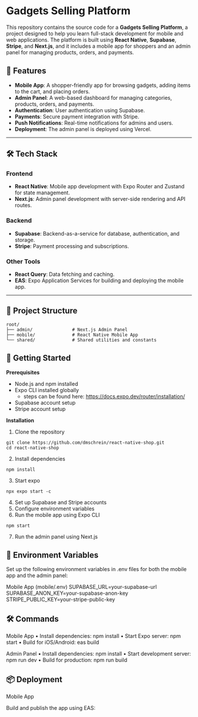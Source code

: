 # Gadgets Selling Platform

This repository contains the source code for a **Gadgets Selling Platform**, a project designed to help you learn full-stack development for mobile and web applications. The platform is built using **React Native**, **Supabase**, **Stripe**, and **Next.js**, and it includes a mobile app for shoppers and an admin panel for managing products, orders, and payments.

## 🚀 Features

- **Mobile App**: A shopper-friendly app for browsing gadgets, adding items to the cart, and placing orders.
- **Admin Panel**: A web-based dashboard for managing categories, products, orders, and payments.
- **Authentication**: User authentication using Supabase.
- **Payments**: Secure payment integration with Stripe.
- **Push Notifications**: Real-time notifications for admins and users.
- **Deployment**: The admin panel is deployed using Vercel.

---

## 🛠 Tech Stack

### **Frontend**

- **React Native**: Mobile app development with Expo Router and Zustand for state management.
- **Next.js**: Admin panel development with server-side rendering and API routes.

### **Backend**

- **Supabase**: Backend-as-a-service for database, authentication, and storage.
- **Stripe**: Payment processing and subscriptions.

### **Other Tools**

- **React Query**: Data fetching and caching.
- **EAS**: Expo Application Services for building and deploying the mobile app.

---

## 📂 Project Structure

```plaintext
root/
├── admin/               # Next.js Admin Panel
├── mobile/              # React Native Mobile App
└── shared/              # Shared utilities and constants
```

## 🚀 Getting Started

**Prerequisites**

- Node.js and npm installed
- Expo CLI installed globally
  - steps can be found here: https://docs.expo.dev/router/installation/
- Supabase account setup
- Stripe account setup

**Installation**

1. Clone the repository

```
git clone https://github.com/dmschrein/react-native-shop.git
cd react-native-shop
```

2. Install dependencies

```
npm install
```

3. Start expo

```
npx expo start -c
```

4. Set up Supabase and Stripe accounts
5. Configure environment variables
6. Run the mobile app using Expo CLI

```
npm start
```

7. Run the admin panel using Next.js

## 🔑 Environment Variables

Set up the following environment variables in .env files for both the mobile app and the admin panel:

Mobile App (mobile/.env)
SUPABASE_URL=your-supabase-url
SUPABASE_ANON_KEY=your-supabase-anon-key
STRIPE_PUBLIC_KEY=your-stripe-public-key

## 🛠️ Commands

Mobile App
• Install dependencies: npm install
• Start Expo server: npm start
• Build for iOS/Android: eas build

Admin Panel
• Install dependencies: npm install
• Start development server: npm run dev
• Build for production: npm run build

## 📦 Deployment

Mobile App

Build and publish the app using EAS:
